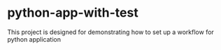 # python-app-with-test

This project is designed for demonstrating how to set up a workflow for python application
